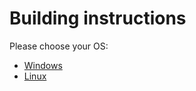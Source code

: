 # Building instructions
Please choose your OS:
- [Windows](../Building/WIndows.md)
- [Linux](../Building/Linux_Unix.md)